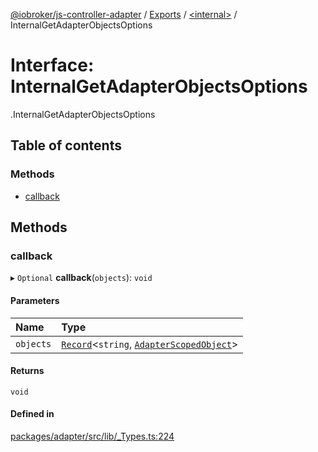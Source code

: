 [@iobroker/js-controller-adapter](../README.md) / [Exports](../modules.md) / [<internal\>](../modules/internal_.md) / InternalGetAdapterObjectsOptions

# Interface: InternalGetAdapterObjectsOptions

[<internal>](../modules/internal_.md).InternalGetAdapterObjectsOptions

## Table of contents

### Methods

- [callback](internal_.InternalGetAdapterObjectsOptions.md#callback)

## Methods

### callback

▸ `Optional` **callback**(`objects`): `void`

#### Parameters

| Name | Type |
| :------ | :------ |
| `objects` | [`Record`](../modules/internal_.md#record)<`string`, [`AdapterScopedObject`](../modules/internal_.md#adapterscopedobject)\> |

#### Returns

`void`

#### Defined in

[packages/adapter/src/lib/_Types.ts:224](https://github.com/ioBroker/ioBroker.js-controller/blob/a1d9b783/packages/adapter/src/lib/_Types.ts#L224)
